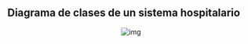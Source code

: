 <div align="justify">

## Diagrama de clases de un sistema hospitalario


<div align=center>

![img](./diagrama-clase-sistema-hospitalario.drawio.png)

</div>
</div>
